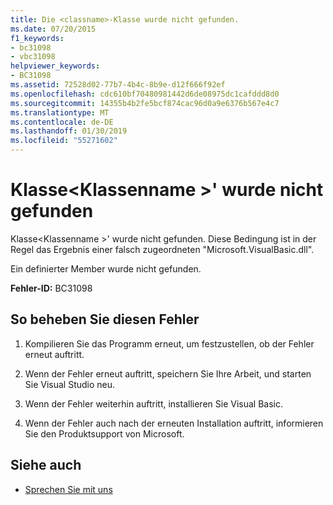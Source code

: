 ```yaml
---
title: Die <classname>-Klasse wurde nicht gefunden.
ms.date: 07/20/2015
f1_keywords:
- bc31098
- vbc31098
helpviewer_keywords:
- BC31098
ms.assetid: 72528d02-77b7-4b4c-8b9e-d12f666f92ef
ms.openlocfilehash: cdc610bf70480981442d6de08975dc1cafddd8d0
ms.sourcegitcommit: 14355b4b2fe5bcf874cac96d0a9e6376b567e4c7
ms.translationtype: MT
ms.contentlocale: de-DE
ms.lasthandoff: 01/30/2019
ms.locfileid: "55271602"
---
```

# <a name="class-classname-cannot-be-found"></a>Klasse\<Klassenname >' wurde nicht gefunden
Klasse\<Klassenname >' wurde nicht gefunden. Diese Bedingung ist in der Regel das Ergebnis einer falsch zugeordneten "Microsoft.VisualBasic.dll".  
  
 Ein definierter Member wurde nicht gefunden.  
  
 **Fehler-ID:** BC31098  
  
## <a name="to-correct-this-error"></a>So beheben Sie diesen Fehler  
  
1.  Kompilieren Sie das Programm erneut, um festzustellen, ob der Fehler erneut auftritt.  
  
2.  Wenn der Fehler erneut auftritt, speichern Sie Ihre Arbeit, und starten Sie Visual Studio neu.  
  
3.  Wenn der Fehler weiterhin auftritt, installieren Sie Visual Basic.  
  
4.  Wenn der Fehler auch nach der erneuten Installation auftritt, informieren Sie den Produktsupport von Microsoft.  
  
## <a name="see-also"></a>Siehe auch
- [Sprechen Sie mit uns](/visualstudio/ide/talk-to-us)
